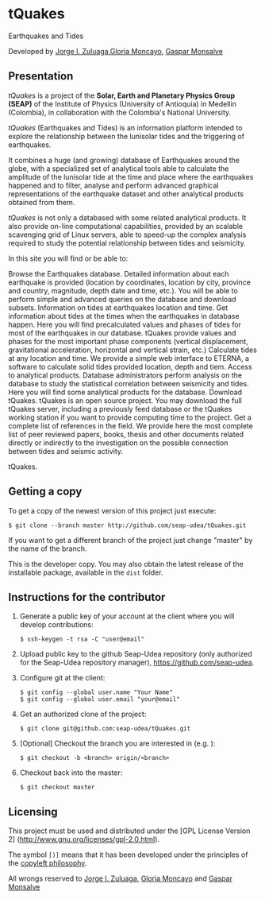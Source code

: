 # tQuakes
Earthquakes and Tides

Developed by [Jorge
I. Zuluaga](mailto:jorge.zuluaga@udea.edu.co),[Gloria
Moncayo](mailto:gloria.moncayo@udea.edu.co), [Gaspar
Monsalve](mailto:gmonsalvem@unal.edu.co)

Presentation
------------

*tQuakes* is a project of the **Solar, Earth and Planetary Physics
Group (SEAP)** of the Institute of Physics (University of Antioquia)
in Medellin (Colombia), in collaboration with the Colombia's National
University.

*tQuakes* (Earthquakes and Tides) is an information platform intended
to explore the relationship between the lunisolar tides and the
triggering of earthquakes. 

It combines a huge (and growing) database of Earthquakes around the
globe, with a specialized set of analytical tools able to calculate
the amplitude of the lunisolar tide at the time and place where the
earthquakes happened and to filter, analyse and perform advanced
graphical representations of the earthquake dataset and other
analytical products obtained from them.

*tQuakes* is not only a databased with some related analytical
products. It also provide on-line computational capabilities, provided
by an scalable scavenging grid of Linux servers, able to speed-up the
complex analysis required to study the potential relationship between
tides and seismicity.

In this site you will find or be able to:

Browse the Earthquakes database. Detailed information about each earthquake is provided (location by coordinates, location by city, province and country, magnitude, depth date and time, etc.). You will be able to perform simple and advanced queries on the database and download subsets.
Information on tides at earthquakes location and time. Get information about tides at the times when the earthquakes in database happen. Here you will find precalculated values and phases of tides for most of the earthquakes in our database. tQuakes provide values and phases for the most important phase components (vertical displacement, gravitational acceleration, horizontal and vertical strain, etc.)
Calculate tides at any location and time. We provide a simple web interface to ETERNA, a software to calculate solid tides provided location, depth and tiem.
Access to analytical products. Database administrators perform analysis on the database to study the statistical correlation between seismicity and tides. Here you will find some analytical products for the database.
Download tQuakes. tQuakes is an open source project. You may download the full tQuakes server, including a previously feed database or the tQuakes working station if you want to provide computing time to the project.
Get a complete list of references in the field. We provide here the most complete list of peer reviewed papers, books, thesis and other documents related directly or indirectly to the investigation on the possible connection between tides and seismic activity.

tQuakes.

Getting a copy
--------------

To get a copy of the newest version of this project just execute:

```
$ git clone --branch master http://github.com/seap-udea/tQuakes.git
```

If you want to get a different branch of the project just change
"master" by the name of the branch.

This is the developer copy.  You may also obtain the latest release of
the installable package, available in the `dist` folder.

Instructions for the contributor
--------------------------------

1. Generate a public key of your account at the client where you will
   develop contributions:
   
   ```
   $ ssh-keygen -t rsa -C "user@email"
   ```

2. Upload public key to the github Seap-Udea repository (only authorized
   for the Seap-Udea repository manager), https://github.com/seap-udea.

3. Configure git at the client:

   ```
   $ git config --global user.name "Your Name"
   $ git config --global user.email "your@email"
   ```

4. Get an authorized clone of the project:

   ```
   $ git clone git@github.com:seap-udea/tQuakes.git
   ```

5. [Optional] Checkout the branch you are interested in
   (e.g. <branch>):

   ```
   $ git checkout -b <branch> origin/<branch>
   ```

6. Checkout back into the master:

   ```
   $ git checkout master
   ```

Licensing
---------

This project must be used and distributed under the [GPL License
Version 2] (http://www.gnu.org/licenses/gpl-2.0.html).

The symbol `[)]` means that it has been developed under the principles
of the [copyleft philosophy](http://en.wikipedia.org/wiki/Copyleft).

All wrongs reserved to [Jorge
I. Zuluaga](mailto:jorge.zuluaga@udea.edu.co), [Gloria
Moncayo](mailto:gloria.moncayo@udea.edu.co) and [Gaspar
Monsalve](mailto:gmonsalvem@unal.edu.co)
